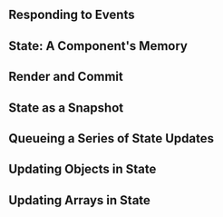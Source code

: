 ## Responding to Events
## State: A Component's Memory
## Render and Commit
## State as a Snapshot
## Queueing a Series of State Updates
## Updating Objects in State
## Updating Arrays in State

